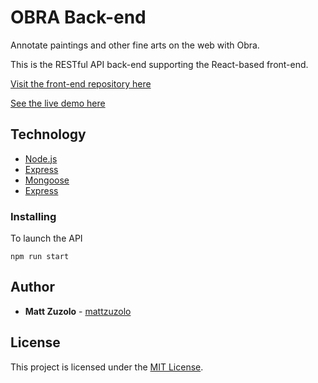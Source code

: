 # OBRA Back-end

Annotate paintings and other fine arts on the web with Obra.

This is the RESTful API back-end supporting the React-based front-end.

[Visit the front-end repository here](https://github.com/mattzuzolo/obra)

[See the live demo here](https://obra-annotations.herokuapp.com/home)

## Technology

* [Node.js](https://nodejs.org/en/)
* [Express](https://expressjs.com/)
* [Mongoose](https://mongoosejs.com/)
* [Express](https://docs.mongodb.com/manual/)

### Installing

To launch the API

```
npm run start
```

## Author

* **Matt Zuzolo** - [mattzuzolo](https://mattzuzolo.github.io/)

 ## License

 This project is licensed under the [MIT License](https://opensource.org/licenses/MIT).

